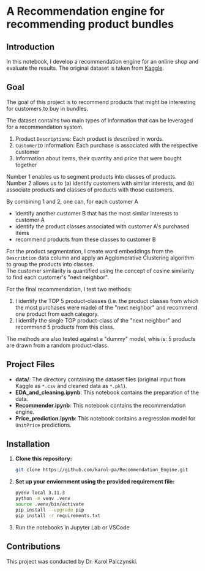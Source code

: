 # A Recommendation engine for recommending product bundles

## Introduction

In this notebook, I develop a recommendation engine for an online shop and evaluate the results. 
The original dataset is taken from [Kaggle](https://www.kaggle.com/datasets/carrie1/ecommerce-data). 

## Goal

The goal of this project is to recommend products that might be interesting for customers to buy in bundles. 

The dataset contains two main types of information that can be leveraged for a recommendation system.
1. Product `Description`s: Each product is described in words. 
2. `CustomerID` information: Each purchase is associated with the respective customer
3. Information about items, their quantity and price that were bought together

Number 1 enables us to segment products into classes of products.\
Number 2 allows us to (a) identify customers with similar interests, and (b) associate products and classes of products with those customers.

By combining 1 and 2, one can, for each customer A
- identify another customer B that has the most similar interests to customer A
- identify the product classes associated with customer A's purchased items
- recommend products from these classes to customer B 

For the product segmentation, I create word embeddings from the `Describtion` data column and apply an Agglomerative Clustering algorithm to group the products into classes.\
The customer similarity is quantified using the concept of cosine similarity to find each customer's "next neighbor".

For the final recommendation, I test two methods:
1. I identify the TOP 5 product-classes (i.e. the product classes from which the most purchases were made) of the "next neighbor" and recommend one product from each category.
2. I identify the single TOP product-class of the "next neighbor" and recommend 5 products from this class.

The methods are also tested against a "dummy" model, whis is: 5 products are drawn from a random product-class.



## Project Files

- **data/**: The directory containing the dataset files (original input from Kaggle as `*.csv` and cleaned data as `*.pkl`).
- **EDA_and_cleaning.ipynb**: This notebook contains the preparation of the data.
- **Recommender.ipynb**: This notebook contains the recommendation engine.
- **Price_prediction.ipynb**: This notebook contains a regression model for `UnitPrice` predictions.





## Installation

1. **Clone this repository:**

   ```bash
   git clone https://github.com/karol-pa/Recommendation_Engine.git
   ```

2. **Set up your enviornment using the provided requirement file:**
   ```bash
   pyenv local 3.11.3
   python -m venv .venv
   source .venv/bin/activate
   pip install --upgrade pip
   pip install -r requirements.txt
   ```

3. Run the notebooks in Jupyter Lab or VSCode

## **Contributions**

This project was conducted by Dr. Karol Palczynski.

